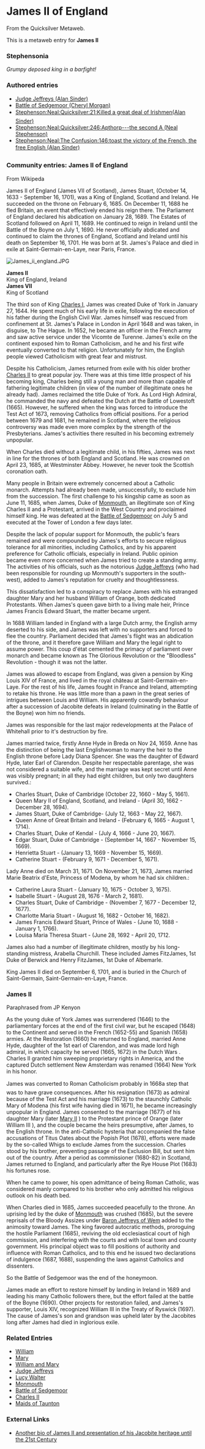
# James II of England

From the Quicksilver Metaweb.

This is a metaweb entry for 
**James II**
### Stephensonia


*Grumpy deposed king in a barfight!*

### Authored entries


* [Judge Jeffreys (Alan Sinder)](/judge-jeffreys-alan-sinder)
* [Battle of Sedgemoor (Cheryl Morgan)](/battle-of-sedgemoor-cheryl-morgan)
* [Stephenson:Neal:Quicksilver:21:Killed a great deal of Irishmen(Alan Sinder)](/stephenson-neal-quicksilver-21-killed-a-great-deal-of-irishmen-alan-sinder)
* [Stephenson:Neal:Quicksilver:246:Apthorp---the second A (Neal Stephenson)](/stephenson-neal-quicksilver-246-apthorp-the-second-a-neal-stephenson)
* [Stephenson:Neal:The Confusion:146:toast the victory of the French, the free English (Alan Sinder)](/stephenson-neal-the-confusion-146-toast-the-victory-of-the-french-the-free-english-alan-sinder)


### Community entries: James II of England


From Wikipeda

James II of England (James VII of Scotland), James Stuart, (October 14, 1633 - September 16, 1701), was a King of England, Scotland and Ireland. He succeeded on the throne on February 6, 1685. On December 11, 1688 he fled Britain, an event that effectively ended his reign there. The Parliament of England declared his abdication on January 28, 1689. The Estates of Scotland followed on April 11, 1689. He continued to reign in Ireland until the Battle of the Boyne on July 1, 1690. He never officially abdicated and continued to claim the thrones of England, Scotland and Ireland until his death on September 16, 1701. He was born at St. James's Palace and died in exile at Saint-Germain-en-Laye, near Paris, France.


![James_ii_england.JPG](/https://web.archive.org/web/20060725172025im_/http://en.wikipedia.org/upload/a/a9/James_ii_england.JPG)
  
**James II**  
King of England, Ireland  
**James VII**  
King of Scotland

The third son of King [Charles I](/charles-i-of-england), James was created Duke of York in January 27, 1644. He spent much of his early life in exile, following the execution of his father during the English Civil War. James himself was rescued from confinement at St. James's Palace in London in April 1648 and was taken, in disguise, to The Hague. In 1652, he became an officer in the French army and saw active service under the Vicomte de Turenne. James's exile on the continent exposed him to Roman Catholicism, and he and his first wife eventually converted to that religion. Unfortunately for him, the English people viewed Catholicism with great fear and mistrust. 

Despite his Catholicism, James returned from exile with his older brother [Charles II](/charles-ii-of-england) to great popular joy. There was at this time little prospect of his becoming king, Charles being still a young man and more than capable of fathering legitimate children (in view of the number of illegitimate ones he already had). James reclaimed the title Duke of York. As Lord High Admiral, he commanded the navy and defeated the Dutch at the Battle of Lowestoft (1665). However, he suffered when the king was forced to introduce the Test Act of 1673, removing Catholics from official positions. For a period between 1679 and 1681, he remained in Scotland, where the religious controversy was made even more complex by the strength of the Presbyterians. James's activities there resulted in his becoming extremely unpopular. 

When Charles died without a legitimate child, in his fifties, James was next in line for the thrones of both England and Scotland. He was crowned on April 23, 1685, at Westminster Abbey. However, he never took the Scottish coronation oath. 

Many people in Britain were extremely concerned about a Catholic monarch. Attempts had already been made, unsuccessfully, to exclude him from the succession. The first challenge to his kingship came as soon as June 11, 1685, when James, Duke of [Monmouth](/monmouth), an illegitimate son of King Charles II and a Protestant, arrived in the West Country and proclaimed himself king. He was defeated at the [Battle of Sedgemoor](/battle-of-sedgemoor) on July 5 and executed at the Tower of London a few days later. 

Despite the lack of popular support for Monmouth, the public's fears remained and were compounded by James's efforts to secure religious tolerance for all minorities, including Catholics, and by his apparent preference for Catholic officials, especially in Ireland. Public opinion became even more concerned when James tried to create a standing army. The activities of his officials, such as the notorious [Judge Jeffreys](/judge-jeffreys) (who had been responsible for rounding up Monmouth's supporters in the south-west), added to James's reputation for cruelty and thoughtlessness. 

This dissatisfaction led to a conspiracy to replace James with his estranged daughter Mary and her husband William of Orange, both dedicated Protestants. When James's queen gave birth to a living male heir, Prince James Francis Edward Stuart, the matter became urgent. 

In 1688 William landed in England with a large Dutch army, the English army deserted to his side, and James was left with no supporters and forced to flee the country. Parliament decided that James's flight was an abdication of the throne, and it therefore gave William and Mary the legal right to assume power. This coup d'état cemented the primacy of parliament over monarch and became known as The Glorious Revolution or the "Bloodless" Revolution - though it was not the latter. 

James was allowed to escape from England, was given a pension by King Louis XIV of France, and lived in the royal château at Saint-Germain-en-Laye. For the rest of his life, James fought in France and Ireland, attempting to retake his throne. He was little more than a pawn in the great series of intrigues between Louis and William. His apparently cowardly behaviour after a succession of Jacobite defeats in Ireland (culminating in the Battle of the Boyne) won him no friends. 

James was responsible for the last major redevelopments at the Palace of Whitehall prior to it's destruction by fire. 

James married twice, firstly Anne Hyde in Breda on Nov 24, 1659. Anne has the distinction of being the last Englishwoman to marry the heir to the English throne before Lady Diana Spencer. She was the daughter of Edward Hyde, later Earl of Clarendon. Despite her respectable parentage, she was not considered a suitable wife, and the marriage was kept secret until Anne was visibly pregnant; in all they had eight children, but only two daughters survived.: 

* Charles Stuart, Duke of Cambridge (October 22, 1660 - May 5, 1661).
* Queen Mary II of England, Scotland, and Ireland - (April 30, 1662 - December 28, 1694).
* James Stuart, Duke of Cambridge- (July 12, 1663 - May 22, 1667).
* Queen Anne of Great Britain and Ireland - (February 6, 1665 - August 1, 1714).
* Charles Stuart, Duke of Kendal - (July 4, 1666 - June 20, 1667).
* Edgar Stuart, Duke of Cambridge - (September 14, 1667 - November 15, 1669).
* Henrietta Stuart - (January 13, 1669 - November 15, 1669).
* Catherine Stuart - (February 9, 1671 - December 5, 1671).


Lady Anne died on March 31, 1671. On November 21, 1673, James married Marie Beatrix d'Este, Princess of Modena, by whom he had six children.: 

* Catherine Laura Stuart - (January 10, 1675 - October 3, 1675).
* Isabelle Stuart - (August 28, 1676 - March 2, 1681).
* Charles Stuart, Duke of Cambridge - (November 7, 1677 - December 12, 1677).
* Charlotte Maria Stuart - (August 16, 1682 - October 16, 1682).
* James Francis Edward Stuart, Prince of Wales - (June 10, 1688 - January 1, 1766).
* Louisa Maria Theresa Stuart - (June 28, 1692 - April 20, 1712.


James also had a number of illegitimate children, mostly by his long-standing mistress, Arabella Churchill. These included James FitzJames, 1st Duke of Berwick and Henry FitzJames, 1st Duke of Albemarle. 

King James II died on September 6, 1701, and is buried in the Church of Saint-Germain, Saint-Germain-en-Laye, France. 

### James II


Paraphrased from JP Kenyon

As the young duke of York James was surrendered (1646) to the parliamentary forces at the end of the first civil war, but he escaped (1648) to the Continent and served in the French (1652-55) and Spanish (1658) armies. At the Restoration (1660) he returned to England, married Anne Hyde, daughter of the 1st earl of Clarendon, and was made lord high admiral, in which capacity he served (1665, 1672) in the Dutch Wars . Charles II granted him sweeping proprietary rights in America, and the captured Dutch settlement New Amsterdam was renamed (1664) New York in his honor.

James was converted to Roman Catholicism probably in 1668a step that was to have grave consequences. After his resignation (1673) as admiral because of the Test Act and his marriage (1673) to the staunchly Catholic Mary of Modena (his first wife having died in 1671), he became increasingly unpopular in England. James consented to the marriage (1677) of his daughter Mary (later [Mary II](/mary-ii) ) to the Protestant prince of Orange (later William III ), and the couple became the heirs presumptive, after James, to the English throne. In the anti-Catholic hysteria that accompanied the false accusations of Titus Oates about the Popish Plot (1678), efforts were made by the so-called Whigs to exclude James from the succession. Charles stood by his brother, preventing passage of the Exclusion Bill, but sent him out of the country. After a period as commissioner (1680-82) in Scotland, James returned to England, and particularly after the Rye House Plot (1683) his fortunes rose. 

When he came to power, his open admittance of being Roman Catholic, was considered manly compared to his brother who only admitted his religious outlook on his death bed. 

When Charles died in 1685, James succeeded peacefully to the throne. An uprising led by the duke of [Monmouth](/monmouth) was crushed (1685), but the severe reprisals of the Bloody Assizes under [Baron Jeffreys of Wem](/judge-jeffreys) added to the animosity toward James. The king favored autocratic methods, proroguing the hostile Parliament (1685), reviving the old ecclesiastical court of high commission, and interfering with the courts and with local town and county government. His principal object was to fill positions of authority and influence with Roman Catholics, and to this end he issued two declarations of indulgence (1687, 1688), suspending the laws against Catholics and dissenters.

So the Battle of Sedgemoor was the end of the honeymoon.

James made an effort to restore himself by landing in Ireland in 1689 and leading his many Catholic followers there, but the effort failed at the battle of the Boyne (1690). Other projects for restoration failed, and James's supporter, Louis XIV, recognized William III in the Treaty of Ryswick (1697). The cause of James's son and grandson was upheld later by the Jacobites long after James had died in inglorious exile. 

### Related Entries


* [William](/william-iii)
* [Mary](/mary-ii)
* [William and Mary](/william-and-mary)
* [Judge Jeffreys](/judge-jeffreys)
* [Lucy Walter](/lucy-walter)
* [Monmouth](/monmouth)
* [Battle of Sedgemoor](/battle-of-sedgemoor)
* [Charles II](/charles-ii-of-england)
* [Maids of Taunton](/maids-of-taunton)


### External Links


* [Another bio of James II and presentation of his Jacobite heritage until the 21st Century](/http-members-rogers-com-jacobites-kings-james2-htm)
